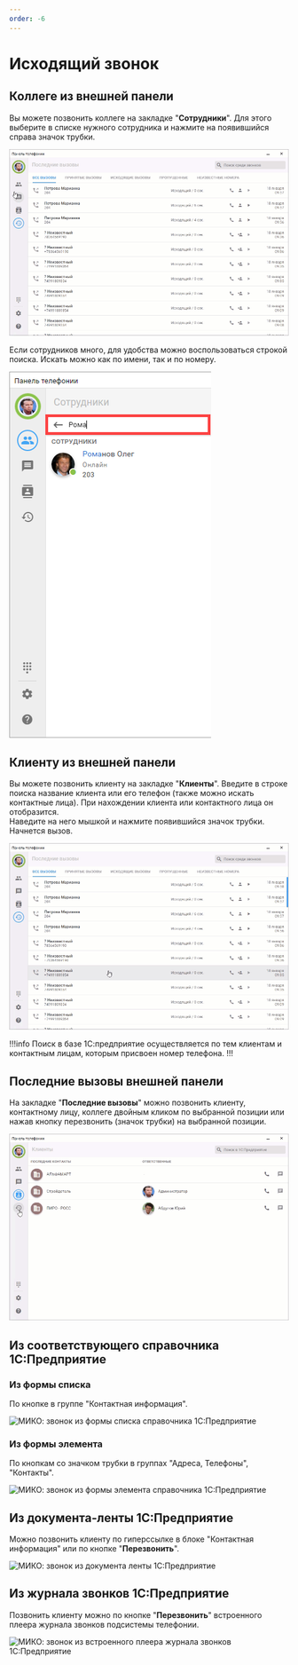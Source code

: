 ```yaml
---
order: -6
---
```


# Исходящий звонок
## Коллеге из внешней панели
Вы можете позвонить коллеге на закладке "**Сотрудники**". 
Для этого выберите в списке нужного сотрудника и нажмите на появившийся справа значок трубки.

<img class="miko-shadow"  
    src="/assets/panel/outgoing-call/cti_ishod_1.gif"
    alt="МИКО: звонок коллеге"
/> 

Если сотрудников много, для удобства можно воспользоваться строкой поиска. Искать можно как по имени, так и по номеру.

<img class="miko-shadow"  
    src="/assets/panel/outgoing-call/cti_ishod_2.png"
    alt="МИКО: поиск коллеги"
/> 

## Клиенту из внешней панели
Вы можете позвонить клиенту на закладке "**Клиенты**". 
Введите в строке поиска название клиента или его телефон (также можно искать контактные лица). При нахождении клиента или контактного лица он отобразится.  
Наведите на него мышкой и нажмите появившийся значок трубки. Начнется вызов.  

<img class="miko-shadow"  
    src="/assets/panel/outgoing-call/cti_ishod_3.gif"
    alt="МИКО: звонок клиенту"
/> 

!!!info 
Поиск в базе 1С:предприятие осуществляется по тем клиентам и контактным лицам, которым присвоен номер телефона.
!!!

## Последние вызовы внешней панели

На закладке "**Последние вызовы**" можно позвонить клиенту, контактному лицу, коллеге двойным кликом по выбранной позиции или нажав кнопку перезвонить (значок трубки) на выбранной позиции.  

<img class="miko-shadow"  
    src="/assets/panel/outgoing-call/cti_ishod_5.gif"
    alt="МИКО: внешняя панель, последние звонки"
/> 

## Из соответствующего справочника 1С:Предприятие

### Из формы списка
По кнопке в группе "Контактная информация".

<img class="miko-shadow img-zoomable"  
    src="/assets/panel/outgoing-call/cti_ishod_7.png"
    data-original="/assets/panel/outgoing-call/cti_ishod_7.png"
    srcset="/assets/panel/outgoing-call/cti_ishod_7_prev.png 1x, /assets/panel/outgoing-call/cti_ishod_7.png 2x" 
    alt="МИКО: звонок из формы списка справочника 1С:Предприятие"
/> 

### Из формы элемента
По кнопкам со значком трубки в группах "Адреса, Телефоны", "Контакты".

<img class="miko-shadow img-zoomable"  
    src="/assets/panel/outgoing-call/cti_ishod_8.png"
    data-original="/assets/panel/outgoing-call/cti_ishod_8.png"
    srcset="/assets/panel/outgoing-call/cti_ishod_8_prev.png 1x, /assets/panel/outgoing-call/cti_ishod_8.png 2x" 
    alt="МИКО: звонок из формы элемента справочника 1С:Предприятие"
/> 

## Из документа-ленты 1С:Предприятие

Можно позвонить клиенту по гиперссылке в блоке "Контактная информация" или по кнопке "**Перезвонить**".

<img class="miko-shadow img-zoomable"  
    src="/assets/panel/outgoing-call/cti_ishod_6.png"
    data-original="/assets/panel/outgoing-call/cti_ishod_6.png"
    srcset="/assets/panel/outgoing-call/cti_ishod_6_prev.png 1x, /assets/panel/outgoing-call/cti_ishod_6.png 2x" 
    alt="МИКО: звонок из документа ленты 1С:Предприятие"
/> 

## Из журнала звонков  1С:Предприятие
Позвонить клиенту можно по кнопке "**Перезвонить**" встроенного плеера журнала звонков подсистемы телефонии.

<img class="miko-shadow img-zoomable"  
    src="/assets/panel/outgoing-call/cti_ishod_9.png"
    data-original="/assets/panel/outgoing-call/cti_ishod_9.png"
    srcset="/assets/panel/outgoing-call/cti_ishod_9_prev.png 1x, /assets/panel/outgoing-call/cti_ishod_9.png 2x" 
    alt="МИКО: звонок из встроенного плеера журнала звонков 1С:Предприятие"
/> 
